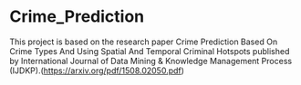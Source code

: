 # Crime_Prediction
This project is based on the research paper Crime Prediction Based On Crime Types And Using Spatial And Temporal Criminal Hotspots published by International Journal of Data Mining & Knowledge Management Process (IJDKP).(https://arxiv.org/pdf/1508.02050.pdf)
